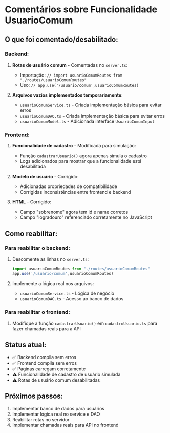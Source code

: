 # Comentários sobre Funcionalidade UsuarioComum

## O que foi comentado/desabilitado:

### Backend:
1. **Rotas de usuário comum** - Comentadas no `server.ts`:
   - Importação: `// import usuarioComumRoutes from "./routes/usuarioComumRoutes"`
   - Uso: `// app.use('/usuario/comum',usuarioComumRoutes)`

2. **Arquivos vazios implementados temporariamente**:
   - `usuarioComumService.ts` - Criada implementação básica para evitar erros
   - `usuarioComumDAO.ts` - Criada implementação básica para evitar erros
   - `usuarioComumModel.ts` - Adicionada interface `UsuarioComumInput`

### Frontend:
1. **Funcionalidade de cadastro** - Modificada para simulação:
   - Função `cadastrarUsuario()` agora apenas simula o cadastro
   - Logs adicionados para mostrar que a funcionalidade está desabilitada

2. **Modelo de usuário** - Corrigido:
   - Adicionadas propriedades de compatibilidade
   - Corrigidas inconsistências entre frontend e backend

3. **HTML** - Corrigido:
   - Campo "sobrenome" agora tem id e name corretos
   - Campo "logradouro" referenciado corretamente no JavaScript

## Como reabilitar:

### Para reabilitar o backend:
1. Descomente as linhas no `server.ts`:
   ```typescript
   import usuarioComumRoutes from "./routes/usuarioComumRoutes"
   app.use('/usuario/comum',usuarioComumRoutes)
   ```

2. Implemente a lógica real nos arquivos:
   - `usuarioComumService.ts` - Lógica de negócio
   - `usuarioComumDAO.ts` - Acesso ao banco de dados

### Para reabilitar o frontend:
1. Modifique a função `cadastrarUsuario()` em `cadastroUsuario.ts` para fazer chamadas reais para a API

## Status atual:
- ✅ Backend compila sem erros
- ✅ Frontend compila sem erros  
- ✅ Páginas carregam corretamente
- ⚠️ Funcionalidade de cadastro de usuário simulada
- ⚠️ Rotas de usuário comum desabilitadas

## Próximos passos:
1. Implementar banco de dados para usuários
2. Implementar lógica real no service e DAO
3. Reabilitar rotas no servidor
4. Implementar chamadas reais para API no frontend 